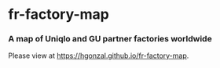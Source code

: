 # fr-factory-map
### A map of Uniqlo and GU partner factories worldwide

Please view at https://hgonzal.github.io/fr-factory-map.
